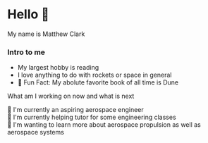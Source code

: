 # Hello :wave:  
My name is Matthew Clark  
### Intro to me  
- My largest hobby is reading
- I love anything to do with rockets or space in general 
- :page_with_curl: Fun Fact: My abolute favorite book of all time is Dune  

What am I working on now and what is next
  
:milky_way: I'm currently an aspiring aerospace engineer  
:notebook: I'm currently helping tutor for some engineering classes   
:nut_and_bolt: I'm wanting to learn more about aerospace propulsion as well as aerospace systems
